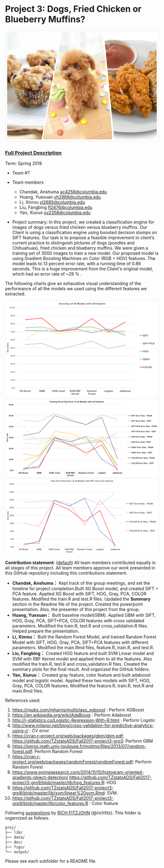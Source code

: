 # Project 3: Dogs, Fried Chicken or Blueberry Muffins?
![image](figs/desc.jpg)

### [Full Project Description](doc/project3_desc.md)

Term: Spring 2018

+ Team #7
+ Team members
   + Chandak, Anshuma [ac4258@columbia.edu]()
   + Huang, Yuexuan [yh2966@columbia.edu]()
   + Li, Xinrou [xl2685@columbia.edu]()
   + Liu, Fangbing [fl2476@columbia.edu]()
   + Yan, Xiuruo [xy2358@columbia.edu]()

+ Project summary: In this project, we created a classification engine for images of dogs versus fried chicken versus blueberry muffins. Our Client is using a classification engine using boosted decision stumps on SIFT features. Our task is to propose a feasible improvement in client’s current practice to distinguish pictures of dogs (poodles and Chihuahuas), fried chicken and blueberry muffins. We were given a training set of 3000 images to train a new model. Our proposed model is using Gradient Boosting Machines on Color (RGB + HGV) features. The model leads to 13 percent error rate, with a running time of 0.86 seconds. This is a huge improvement from the Client's original model, which had an error rate of ~29 % .

The following charts give an exhaustive visual understanding of the performance of all the models we used using the different features we extracted.

![Accuracy](figs/Accuary_for_all_models.png) 
![Errors for all models](figs/Test_Train_Error_All_Model.png)
![Errors with SIFT/Color Feature](figs/Test_Train_Error_SIFT_COLOR.png)

**Contribution statement**: ([default](doc/a_note_on_contributions.md)) All team members contributed equally in all stages of this project. All team members approve our work presented in this GitHub repository including this contributions statement. 
 
 + **Chandak, Anshuma：** Kept track of the group meetings, and set the timeline for project completion.Built XG Boost model, and created SIFT + PCA feature. Applied XG Boost with SIFT, HOG, Gray, PCA, COLOR features. Modified the train.R and test.R files. Updated the **Summary** section in the Readme file of the project. Created the powerpoint presentation. Also, the presenter of this project from the group. 
 + **Huang, Yuexuan：**  Built baseline model(GBM). Applied GBM with SIFT, HOG, Gray, PCA, SIFT+PCA, COLOR features with cross validated parameters. Modified the train.R, test.R and cross_validation.R files. Helped prepare the presentation.
 + **Li, Xinrou：** Built the Random Forest Model, and trained Random Forest Model with SIFT, HOG, Gray, PCA, SIFT+PCA features with different parameters. Modified the main.Rmd files, feature.R, train.R, and test.R.
 + **Liu, Fangbing：** Created HOG feature and built SVM Linear model and SVM with RBF Kernel model and applied them to all the features. Also modified the train.R, test.R and cross_validation.R files. Created the summary plots for the final result. And organized the GitHub folders.
 + **Yan, Xiuruo：** Created gray feature, color feature and built adaboost model and logistic model. Applied these two models with SIFT, HOG, Gray, PCA, COLOR features. Modified the feature.R, train.R, test.R and main.Rmd files. 

References used:  
1. https://rpubs.com/mharris/multiclass_xgboost : Perform XGBoost  
2. https://en.wikipedia.org/wiki/AdaBoost : Perform Adaboost  
3. http://r-statistics.co/Logistic-Regression-With-R.html : Perform Logstic  
4. http://www.milanor.net/blog/cross-validation-for-predictive-analytics-using-r/ : CV error  
5. https://cran.r-project.org/web/packages/gbm/gbm.pdf;
   https://github.com/TZstatsADS/Fall2017-project3-grp3: Perform GBM  
6. https://perso.math.univ-toulouse.fr/motimo/files/2013/07/random-forest.pdf: Perform Random Forest  
7. https://cran.r-project.org/web/packages/randomForest/randomForest.pdf: Perform Random Forest  
8. https://www.pyimagesearch.com/2014/11/10/histogram-oriented-gradients-object-detection/ 
   https://github.com/TZstatsADS/Fall2017-project3-grp9/blob/master/lib/hog_features.R: HOG 
9. https://github.com/TZstatsADS/Fall2017-project3-grp8/blob/master/lib/svm/linear%20svm.Rmd: SVM. 
10. https://github.com/TZstatsADS/Fall2017-project3-grp9/blob/master/lib/color_features.R : Color feature



Following [suggestions](http://nicercode.github.io/blog/2013-04-05-projects/) by [RICH FITZJOHN](http://nicercode.github.io/about/#Team) (@richfitz). This folder is orgarnized as follows.

```
proj/
├── lib/
├── data/
├── doc/
├── figs/
└── output/
```

Please see each subfolder for a README file.
 

